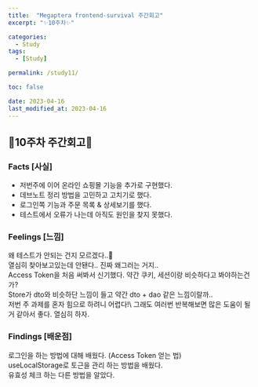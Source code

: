 ```yaml
---
title:  "Megaptera frontend-survival 주간회고"
excerpt: "✨10주차✨"

categories:
  - Study
tags:
  - [Study]

permalink: /study11/

toc: false

date: 2023-04-16
last_modified_at: 2023-04-16
---
```

## 💫10주차 주간회고💫

### Facts [사실]
- 저번주에 이어 온라인 쇼핑몰 기능을 추가로 구현했다.
- 데브노트 정리 방법을 고민하고 고치기로 했다.
- 로그인쪽 기능과 주문 목록 & 상세보기를 했다.
- 테스트에서 오류가 나는데 아직도 원인을 찾지 못했다.

### Feelings [느낌]
왜 테스트가 안되는 건지 모르겠다..🥲\
열심히 찾아보고있는데 안됀다.. 진짜 왜그러는 거지..\
Access Token을 처음 써봐서 신기했다. 약간 쿠키, 세션이랑 비슷하다고 봐야하는건가?\
Store가 dto와 비슷하단 느낌이 들고 약간 dto + dao 같은 느낌이랄까..\
저번 주 과제를 혼자 힘으로 하려니 어렵다!\ 
그래도 여러번 반복해보면 많은 도움이 될거 같아서 좋다. 열심히 하자.

### Findings [배운점]
로그인을 하는 방법에 대해 배웠다. (Access Token 얻는 법)\
useLocalStorage로 토근을 관리 하는 방법을 배웠다.\
유효성 체크 하는 다른 방법을 알았다.
